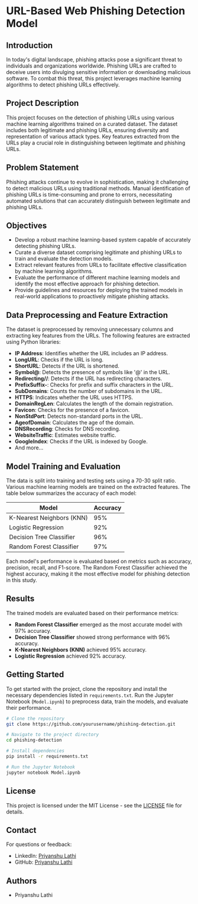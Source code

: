 # URL-Based Web Phishing Detection Model

## Introduction

In today's digital landscape, phishing attacks pose a significant threat to individuals and organizations worldwide. Phishing URLs are crafted to deceive users into divulging sensitive information or downloading malicious software. To combat this threat, this project leverages machine learning algorithms to detect phishing URLs effectively.

## Project Description

This project focuses on the detection of phishing URLs using various machine learning algorithms trained on a curated dataset. The dataset includes both legitimate and phishing URLs, ensuring diversity and representation of various attack types. Key features extracted from the URLs play a crucial role in distinguishing between legitimate and phishing URLs.

## Problem Statement

Phishing attacks continue to evolve in sophistication, making it challenging to detect malicious URLs using traditional methods. Manual identification of phishing URLs is time-consuming and prone to errors, necessitating automated solutions that can accurately distinguish between legitimate and phishing URLs.

## Objectives

- Develop a robust machine learning-based system capable of accurately detecting phishing URLs.
- Curate a diverse dataset comprising legitimate and phishing URLs to train and evaluate the detection models.
- Extract relevant features from URLs to facilitate effective classification by machine learning algorithms.
- Evaluate the performance of different machine learning models and identify the most effective approach for phishing detection.
- Provide guidelines and resources for deploying the trained models in real-world applications to proactively mitigate phishing attacks.

## Data Preprocessing and Feature Extraction

The dataset is preprocessed by removing unnecessary columns and extracting key features from the URLs. The following features are extracted using Python libraries:

- **IP Address**: Identifies whether the URL includes an IP address.
- **LongURL**: Checks if the URL is long.
- **ShortURL**: Detects if the URL is shortened.
- **Symbol@**: Detects the presence of symbols like '@' in the URL.
- **Redirecting//**: Detects if the URL has redirecting characters.
- **PrefixSuffix-**: Checks for prefix and suffix characters in the URL.
- **SubDomains**: Counts the number of subdomains in the URL.
- **HTTPS**: Indicates whether the URL uses HTTPS.
- **DomainRegLen**: Calculates the length of the domain registration.
- **Favicon**: Checks for the presence of a favicon.
- **NonStdPort**: Detects non-standard ports in the URL.
- **AgeofDomain**: Calculates the age of the domain.
- **DNSRecording**: Checks for DNS recording.
- **WebsiteTraffic**: Estimates website traffic.
- **GoogleIndex**: Checks if the URL is indexed by Google.
- And more...

## Model Training and Evaluation

The data is split into training and testing sets using a 70-30 split ratio. Various machine learning models are trained on the extracted features. The table below summarizes the accuracy of each model:

| Model                     | Accuracy |
|---------------------------|----------|
| K-Nearest Neighbors (KNN) | 95%      |
| Logistic Regression       | 92%      |
| Decision Tree Classifier  | 96%      |
| Random Forest Classifier  | 97%      |

Each model's performance is evaluated based on metrics such as accuracy, precision, recall, and F1-score. The Random Forest Classifier achieved the highest accuracy, making it the most effective model for phishing detection in this study.

## Results

The trained models are evaluated based on their performance metrics:

- **Random Forest Classifier** emerged as the most accurate model with 97% accuracy.
- **Decision Tree Classifier** showed strong performance with 96% accuracy.
- **K-Nearest Neighbors (KNN)** achieved 95% accuracy.
- **Logistic Regression** achieved 92% accuracy.

## Getting Started

To get started with the project, clone the repository and install the necessary dependencies listed in `requirements.txt`. Run the Jupyter Notebook (`Model.ipynb`) to preprocess data, train the models, and evaluate their performance.

```bash
# Clone the repository
git clone https://github.com/yourusername/phishing-detection.git

# Navigate to the project directory
cd phishing-detection

# Install dependencies
pip install -r requirements.txt

# Run the Jupyter Notebook
jupyter notebook Model.ipynb
```

## License

This project is licensed under the MIT License - see the [LICENSE]() file for details.

## Contact

For questions or feedback:

- LinkedIn: [Priyanshu Lathi](https://www.linkedin.com/in/priyanshu-lathi)
- GitHub: [Priyanshu Lathi](https://github.com/PriyanshuLathi)

## Authors

- Priyanshu Lathi